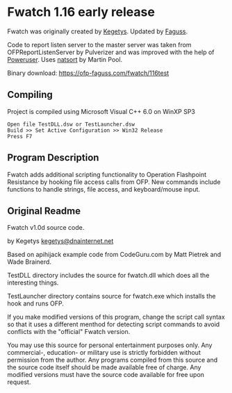 # Fwatch 1.16 early release

Fwatch was originally created by [Kegetys](http://www.kegetys.fi/). Updated by [Faguss](https://ofp-faguss.com).

Code to report listen server to the master server was taken from OFPReportListenServer by Pulverizer and was improved with the help of [Poweruser](https://github.com/Poweruser).
Uses [natsort](https://github.com/sourcefrog/natsort) by Martin Pool.

Binary download: https://ofp-faguss.com/fwatch/116test

## Compiling

Project is compiled using Microsoft Visual C++ 6.0 on WinXP SP3

```
Open file TestDLL.dsw or TestLauncher.dsw
Build >> Set Active Configuration >> Win32 Release
Press F7
```

## Program Description

Fwatch adds additional scripting functionality to Operation Flashpoint Resistance by hooking file access calls from OFP. New commands include functions to handle strings, file access, and keyboard/mouse input. 

## Original Readme

Fwatch v1.0d source code.

by Kegetys <kegetys@dnainternet.net>

Based on apihijack example code from CodeGuru.com by Matt Pietrek and Wade Brainerd. 



TestDLL directory includes the source for fwatch.dll which does all the interesting things.

TestLauncher directory contains source for fwatch.exe which installs the hook and runs OFP.



If you make modified versions of this program, change the script call syntax so that it uses a different menthod for detecting script commands to avoid conflicts with the "official" Fwatch version. 



You may use this source for personal entertainment purposes only. Any commercial-, education- or military use is strictly forbidden without permission from the author. Any programs compiled from this source and the source code itself should be made available free of charge. Any modified versions must have the source code available for free upon request.



